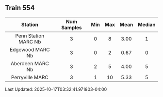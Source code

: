 ## Train 554

| Station | Num Samples | Min | Max | Mean | Median |
| :-----: | :---------: | :-: | :-: | :--: | :----: |
| Penn Station MARC Nb | 3 | 0 | 8 | 3.00 | 1 |
| Edgewood MARC Nb | 3 | 0 | 2 | 0.67 | 0 |
| Aberdeen MARC Nb | 3 | 2 | 5 | 4.00 | 5 |
| Perryville MARC | 3 | 1 | 10 | 5.33 | 5 |


Last Updated: 2025-10-17T03:32:41.971803-04:00